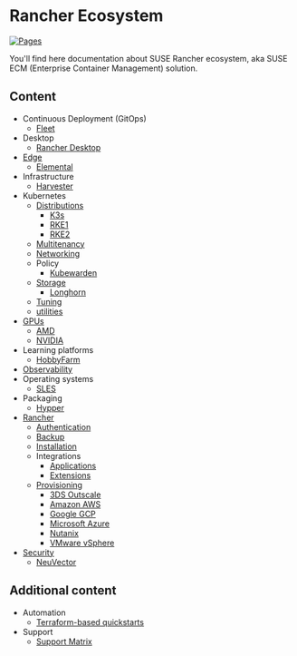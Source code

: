 # Rancher Ecosystem

[![Pages](https://github.com/devpro/rancher-ecosystem/actions/workflows/pages.yml/badge.svg)](https://github.com/devpro/rancher-ecosystem/actions/workflows/pages.yml)

You'll find here documentation about SUSE Rancher ecosystem, aka SUSE ECM (Enterprise Container Management) solution.

## Content

* Continuous Deployment (GitOps)
  * [Fleet](docs/fleet.md)
* Desktop
  * [Rancher Desktop](docs/rancher-desktop.md)
* [Edge](docs/edge.md)
  * [Elemental](docs/elemental.md)
* Infrastructure
  * [Harvester](docs/harvester.md)
* Kubernetes
  * [Distributions](docs/kubernetes-distributions.md)
    * [K3s](docs/k3s.md)
    * [RKE1](docs/rke.md)
    * [RKE2](docs/rke2.md)
  * [Multitenancy](docs/kubernetes-multitenancy.md)
  * [Networking](docs/kubernetes-networking.md)
  * Policy
    * [Kubewarden](docs/kubewarden.md)
  * [Storage](docs/kubernetes-storage.md)
    * [Longhorn](docs/longhorn.md)
  * [Tuning](docs/kubernetes-tuning.md)
  * [utilities](docs/kubernetes-utilities.md)
* [GPUs](docs/gpu.md)
  * [AMD](docs/providers/amd.md)
  * [NVIDIA](docs/providers/nvidia.md)
* Learning platforms
  * [HobbyFarm](docs/hobbyfarm.md)
* [Observability](docs/observability.md)
* Operating systems
  * [SLES](docs/sles.md)
* Packaging
  * [Hypper](docs/hypper.md)
* [Rancher](docs/rancher.md)
  * [Authentication](docs/rancher-authentication.md)
  * [Backup](docs/rancher-backup.md)
  * [Installation](docs/rancher-installation.md)
  * Integrations
    * [Applications](docs/rancher-apps.md)
    * [Extensions](docs/rancher-extensions.md)
  * [Provisioning](docs/rancher-provisioning.md)
    * [3DS Outscale](docs/providers/3ds-outscale.md)
    * [Amazon AWS](docs/providers/amazon-aws.md)
    * [Google GCP](docs/providers/google-gcp.md)
    * [Microsoft Azure](docs/providers/microsoft-azure.md)
    * [Nutanix](docs/providers/nutanix.md)
    * [VMware vSphere](docs/providers/wmware-vsphere.md)
* [Security](docs/security.md)
  * [NeuVector](docs/neuvector.md)

## Additional content

* Automation
  * [Terraform-based quickstarts](https://github.com/rancher/quickstart)
* Support
  * [Support Matrix](https://www.suse.com/suse-rancher/support-matrix/)
